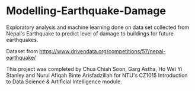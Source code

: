 # Modelling-Earthquake-Damage
Exploratory analysis and machine learning done on data set collected from Nepal's Earthquake to predict level of damage to buildings for future earthquakes.

Dataset from https://www.drivendata.org/competitions/57/nepal-earthquake/

This project was completed by Chua Chiah Soon, Garg Astha, Ho Wei Yi Stanley and Nurul Afiqah Binte Arisfadzillah for NTU's CZ1015 Introduction to Data Science & Artificial Intelligence module. 
